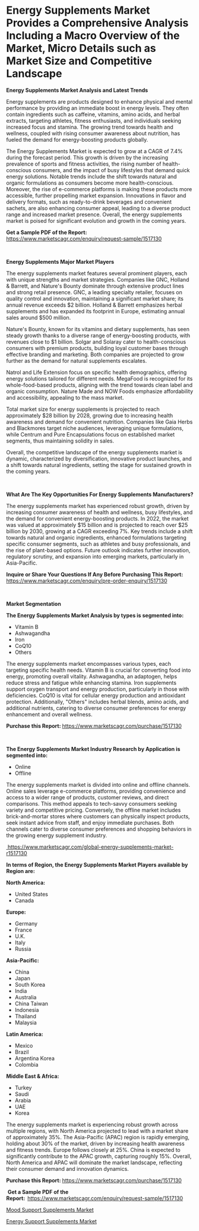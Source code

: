 <p><h1>Energy Supplements Market Provides a Comprehensive Analysis Including a Macro Overview of the Market, Micro Details such as Market Size and Competitive Landscape</h1></p><p><strong>Energy Supplements Market Analysis and Latest Trends</strong></p>
<p><p>Energy supplements are products designed to enhance physical and mental performance by providing an immediate boost in energy levels. They often contain ingredients such as caffeine, vitamins, amino acids, and herbal extracts, targeting athletes, fitness enthusiasts, and individuals seeking increased focus and stamina. The growing trend towards health and wellness, coupled with rising consumer awareness about nutrition, has fueled the demand for energy-boosting products globally.</p><p>The Energy Supplements Market is expected to grow at a CAGR of 7.4% during the forecast period. This growth is driven by the increasing prevalence of sports and fitness activities, the rising number of health-conscious consumers, and the impact of busy lifestyles that demand quick energy solutions. Notable trends include the shift towards natural and organic formulations as consumers become more health-conscious. Moreover, the rise of e-commerce platforms is making these products more accessible, further propelling market expansion. Innovations in flavor and delivery formats, such as ready-to-drink beverages and convenient sachets, are also enhancing consumer appeal, leading to a diverse product range and increased market presence. Overall, the energy supplements market is poised for significant evolution and growth in the coming years.</p></p>
<p><strong>Get a Sample PDF of the Report:&nbsp;</strong> <a href="https://www.marketscagr.com/enquiry/request-sample/1517130?utm_campaign=1848&utm_medium=2&utm_source=Github&utm_content=ia&utm_term=05042025&utm_id=energy-supplements">https://www.marketscagr.com/enquiry/request-sample/1517130</a></p>
<p>&nbsp;</p>
<p><strong>Energy Supplements Major Market Players</strong></p>
<p><p>The energy supplements market features several prominent players, each with unique strengths and market strategies. Companies like GNC, Holland & Barrett, and Nature's Bounty dominate through extensive product lines and strong retail presence. GNC, a leading specialty retailer, focuses on quality control and innovation, maintaining a significant market share; its annual revenue exceeds $2 billion. Holland & Barrett emphasizes herbal supplements and has expanded its footprint in Europe, estimating annual sales around $500 million.</p><p>Nature's Bounty, known for its vitamins and dietary supplements, has seen steady growth thanks to a diverse range of energy-boosting products, with revenues close to $1 billion. Solgar and Solaray cater to health-conscious consumers with premium products, building loyal customer bases through effective branding and marketing. Both companies are projected to grow further as the demand for natural supplements escalates.</p><p>Natrol and Life Extension focus on specific health demographics, offering energy solutions tailored for different needs. MegaFood is recognized for its whole-food-based products, aligning with the trend towards clean label and organic consumption. Nature Made and NOW Foods emphasize affordability and accessibility, appealing to the mass market.</p><p>Total market size for energy supplements is projected to reach approximately $28 billion by 2028, growing due to increasing health awareness and demand for convenient nutrition. Companies like Gaia Herbs and Blackmores target niche audiences, leveraging unique formulations, while Centrum and Pure Encapsulations focus on established market segments, thus maintaining solidity in sales.</p><p>Overall, the competitive landscape of the energy supplements market is dynamic, characterized by diversification, innovative product launches, and a shift towards natural ingredients, setting the stage for sustained growth in the coming years.</p></p>
<p>&nbsp;</p>
<p><strong>What Are The Key Opportunities For Energy Supplements Manufacturers?</strong></p>
<p><p>The energy supplements market has experienced robust growth, driven by increasing consumer awareness of health and wellness, busy lifestyles, and the demand for convenient energy-boosting products. In 2022, the market was valued at approximately $15 billion and is projected to reach over $25 billion by 2030, growing at a CAGR exceeding 7%. Key trends include a shift towards natural and organic ingredients, enhanced formulations targeting specific consumer segments, such as athletes and busy professionals, and the rise of plant-based options. Future outlook indicates further innovation, regulatory scrutiny, and expansion into emerging markets, particularly in Asia-Pacific.</p></p>
<p><strong>Inquire or Share Your Questions If Any Before Purchasing This Report:</strong> <a href="https://www.marketscagr.com/enquiry/pre-order-enquiry/1517130?utm_campaign=1848&utm_medium=2&utm_source=Github&utm_content=ia&utm_term=05042025&utm_id=energy-supplements">https://www.marketscagr.com/enquiry/pre-order-enquiry/1517130</a></p>
<p>&nbsp;</p>
<p><strong>Market Segmentation</strong></p>
<p><strong>The Energy Supplements Market Analysis by types is segmented into:</strong></p>
<p><ul><li>Vitamin B</li><li>Ashwagandha</li><li>Iron</li><li>CoQ10</li><li>Others</li></ul></p>
<p><p>The energy supplements market encompasses various types, each targeting specific health needs. Vitamin B is crucial for converting food into energy, promoting overall vitality. Ashwagandha, an adaptogen, helps reduce stress and fatigue while enhancing stamina. Iron supplements support oxygen transport and energy production, particularly in those with deficiencies. CoQ10 is vital for cellular energy production and antioxidant protection. Additionally, "Others" includes herbal blends, amino acids, and additional nutrients, catering to diverse consumer preferences for energy enhancement and overall wellness.</p></p>
<p><strong>Purchase this Report:&nbsp;</strong><a href="https://www.marketscagr.com/purchase/1517130?utm_campaign=1848&utm_medium=2&utm_source=Github&utm_content=ia&utm_term=05042025&utm_id=energy-supplements">https://www.marketscagr.com/purchase/1517130</a></p>
<p>&nbsp;</p>
<p><strong>The Energy Supplements Market Industry Research by Application is segmented into:</strong></p>
<p><ul><li>Online</li><li>Offline</li></ul></p>
<p><p>The energy supplements market is divided into online and offline channels. Online sales leverage e-commerce platforms, providing convenience and access to a wider range of products, customer reviews, and direct comparisons. This method appeals to tech-savvy consumers seeking variety and competitive pricing. Conversely, the offline market includes brick-and-mortar stores where customers can physically inspect products, seek instant advice from staff, and enjoy immediate purchases. Both channels cater to diverse consumer preferences and shopping behaviors in the growing energy supplement industry.</p></p>
<p><a href="https://www.marketscagr.com/global-energy-supplements-market-r1517130?utm_campaign=1848&utm_medium=2&utm_source=Github&utm_content=ia&utm_term=05042025&utm_id=energy-supplements">&nbsp;https://www.marketscagr.com/global-energy-supplements-market-r1517130</a></p>
<p><strong>In terms of Region, the Energy Supplements Market Players available by Region are:</strong></p>
<p>
    <p> <strong> North America: </strong>
        <ul>
            <li>United States</li>
            <li>Canada</li>
        </ul>
        </p> 
    <p> <strong> Europe: </strong>
        <ul>
            <li>Germany</li>
            <li>France</li>
            <li>U.K.</li>
            <li>Italy</li>
            <li>Russia</li>
        </ul>
        </p> 
    <p> <strong> Asia-Pacific: </strong>
        <ul>
            <li>China</li>
            <li>Japan</li>
            <li>South Korea</li>
            <li>India</li>
            <li>Australia</li>
            <li>China Taiwan</li>
            <li>Indonesia</li>
            <li>Thailand</li>
            <li>Malaysia</li>
        </ul>
        </p> 
    <p> <strong> Latin America: </strong>
        <ul>
            <li>Mexico</li>
            <li>Brazil</li>
            <li>Argentina Korea</li>
            <li>Colombia</li>
        </ul>
        </p> 
    <p> <strong> Middle East & Africa: </strong>
        <ul>
            <li>Turkey</li>
            <li>Saudi</li>
            <li>Arabia</li>
            <li>UAE</li>
            <li>Korea</li>
        </ul>
    </p>
    </p>
<p><p>The energy supplements market is experiencing robust growth across multiple regions, with North America projected to lead with a market share of approximately 35%. The Asia-Pacific (APAC) region is rapidly emerging, holding about 30% of the market, driven by increasing health awareness and fitness trends. Europe follows closely at 25%. China is expected to significantly contribute to the APAC growth, capturing roughly 15%. Overall, North America and APAC will dominate the market landscape, reflecting their consumer demand and innovation dynamics.</p></p>
<p><strong>Purchase this Report: </strong><a href="https://www.marketscagr.com/purchase/1517130?utm_campaign=1848&utm_medium=2&utm_source=Github&utm_content=ia&utm_term=05042025&utm_id=energy-supplements">https://www.marketscagr.com/purchase/1517130</a></p>
<p>&nbsp;<strong>Get a Sample PDF of the Report:&nbsp;&nbsp;</strong><a href="https://www.marketscagr.com/enquiry/request-sample/1517130?utm_campaign=1848&utm_medium=2&utm_source=Github&utm_content=ia&utm_term=05042025&utm_id=energy-supplements">https://www.marketscagr.com/enquiry/request-sample/1517130</a></p>
<p><strong></strong></p>
<p><p><a href="https://github.com/aloyoarmahvr/Market-Research-Report-List-1/blob/main/mood-support-supplements-market.md?utm_campaign=1848&utm_medium=2&utm_source=Github&utm_content=ia&utm_term=05042025&utm_id=energy-supplements">Mood Support Supplements Market</a></p><p><a href="https://github.com/WillieWoodard/Market-Research-Report-List-7/blob/main/energy-support-supplements-market.md?utm_campaign=1848&utm_medium=2&utm_source=Github&utm_content=ia&utm_term=05042025&utm_id=energy-supplements">Energy Support Supplements Market</a></p></p>